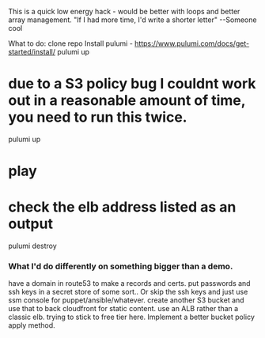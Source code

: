 This is a quick low energy hack - would be better with loops and better array management.
   "If I had more time, I'd write a shorter letter"
     --Someone cool

What to do:
  clone repo
  Install pulumi - https://www.pulumi.com/docs/get-started/install/
  pulumi up
  # due to a S3 policy bug I couldnt work out in a reasonable amount of time, you need to run this twice.
  pulumi up
  # play
  # check the elb address listed as an output
  pulumi destroy
  
### What I'd do differently on something bigger than a demo.
have a domain in route53 to make a records and certs. 
put passwords and ssh keys in a secret store of some sort.. Or skip the ssh keys and just use ssm console for puppet/ansible/whatever.
create another S3 bucket and use that to back cloudfront for static content.
use an ALB rather than a classic elb. trying to stick to free tier here.
Implement a better bucket policy apply method.



